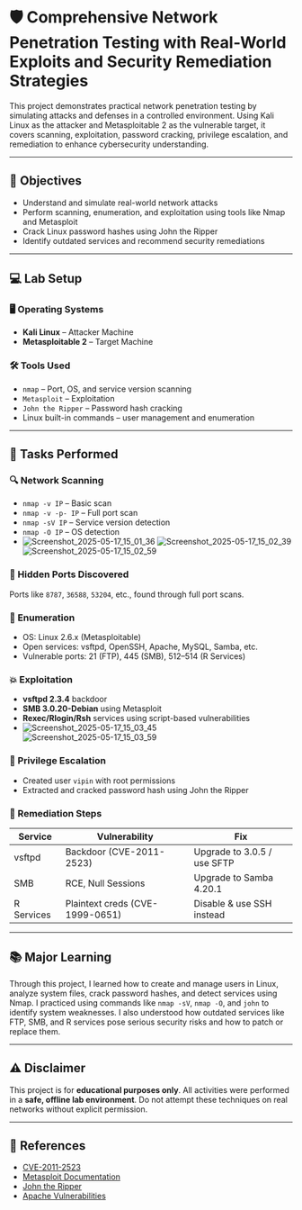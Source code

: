 # 🛡️ Comprehensive Network Penetration Testing with Real-World Exploits and Security Remediation Strategies

This project demonstrates practical network penetration testing by simulating attacks and defenses in a controlled environment. Using Kali Linux as the attacker and Metasploitable 2 as the vulnerable target, it covers scanning, exploitation, password cracking, privilege escalation, and remediation to enhance cybersecurity understanding.

---

                                                  


## 🎯 Objectives

- Understand and simulate real-world network attacks
- Perform scanning, enumeration, and exploitation using tools like Nmap and Metasploit
- Crack Linux password hashes using John the Ripper
- Identify outdated services and recommend security remediations

---

## 💻 Lab Setup

### 🖥️ Operating Systems
- **Kali Linux** – Attacker Machine
- **Metasploitable 2** – Target Machine

### 🛠️ Tools Used
- `nmap` – Port, OS, and service version scanning
- `Metasploit` – Exploitation
- `John the Ripper` – Password hash cracking
- Linux built-in commands – user management and enumeration

---

## 🚀 Tasks Performed

### 🔍 Network Scanning
- `nmap -v IP` – Basic scan
- `nmap -v -p- IP` – Full port scan
- `nmap -sV IP` – Service version detection
- `nmap -O IP` – OS detection
- ![Screenshot_2025-05-17_15_01_36](https://github.com/user-attachments/assets/592c28eb-9a6b-4cc0-b327-b9d1d5bbe57e)
![Screenshot_2025-05-17_15_02_39](https://github.com/user-attachments/assets/b4eb1df7-78d6-4796-8bc3-ad911bbd8270)
![Screenshot_2025-05-17_15_02_59](https://github.com/user-attachments/assets/6889f9bf-d012-469d-85e2-3771f3939d7a)


### 🔐 Hidden Ports Discovered
Ports like `8787`, `36588`, `53204`, etc., found through full port scans.

### 📡 Enumeration
- OS: Linux 2.6.x (Metasploitable)
- Open services: vsftpd, OpenSSH, Apache, MySQL, Samba, etc.
- Vulnerable ports: 21 (FTP), 445 (SMB), 512–514 (R Services)

### 💥 Exploitation
- **vsftpd 2.3.4** backdoor
- **SMB 3.0.20-Debian** using Metasploit
- **Rexec/Rlogin/Rsh** services using script-based vulnerabilities
- ![Screenshot_2025-05-17_15_03_45](https://github.com/user-attachments/assets/ccd0cd3c-73df-43b7-8a52-495368656b4b)
![Screenshot_2025-05-17_15_03_59](https://github.com/user-attachments/assets/6b130ea4-a2c6-4a13-99b3-915cf6b2787e)


### 👤 Privilege Escalation
- Created user `vipin` with root permissions
- Extracted and cracked password hash using John the Ripper

### 🔧 Remediation Steps
| Service   | Vulnerability                  | Fix                              |
|-----------|--------------------------------|----------------------------------|
| vsftpd    | Backdoor (CVE-2011-2523)       | Upgrade to 3.0.5 / use SFTP      |
| SMB       | RCE, Null Sessions             | Upgrade to Samba 4.20.1          |
| R Services| Plaintext creds (CVE-1999-0651)| Disable & use SSH instead        |

---

## 📚 Major Learning

Through this project, I learned how to create and manage users in Linux, analyze system files, crack password hashes, and detect services using Nmap. I practiced using commands like `nmap -sV`, `nmap -O`, and `john` to identify system weaknesses. I also understood how outdated services like FTP, SMB, and R services pose serious security risks and how to patch or replace them.

---

## ⚠️ Disclaimer

This project is for **educational purposes only**. All activities were performed in a **safe, offline lab environment**. Do not attempt these techniques on real networks without explicit permission.

---

## 📎 References

- [CVE-2011-2523](https://nvd.nist.gov/vuln/detail/CVE-2011-2523)
- [Metasploit Documentation](https://docs.rapid7.com/metasploit/)
- [John the Ripper](https://www.openwall.com/john/)
- [Apache Vulnerabilities](https://httpd.apache.org/security/)
